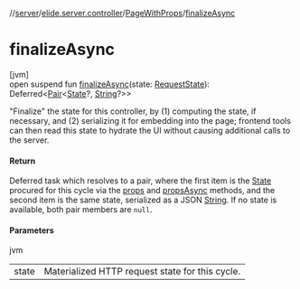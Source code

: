 //[server](../../../index.md)/[elide.server.controller](../index.md)/[PageWithProps](index.md)/[finalizeAsync](finalize-async.md)

# finalizeAsync

[jvm]\
open suspend fun [finalizeAsync](finalize-async.md)(state: [RequestState](../../elide.server.type/-request-state/index.md)): Deferred&lt;[Pair](https://kotlinlang.org/api/latest/jvm/stdlib/kotlin/-pair/index.html)&lt;[State](index.md)?, [String](https://kotlinlang.org/api/latest/jvm/stdlib/kotlin/-string/index.html)?&gt;&gt;

&quot;Finalize&quot; the state for this controller, by (1) computing the state, if necessary, and (2) serializing it for embedding into the page; frontend tools can then read this state to hydrate the UI without causing additional calls to the server.

#### Return

Deferred task which resolves to a pair, where the first item is the [State](index.md) procured for this cycle via the [props](props.md) and [propsAsync](props-async.md) methods, and the second item is the same state, serialized as a JSON [String](https://kotlinlang.org/api/latest/jvm/stdlib/kotlin/-string/index.html). If no state is available, both pair members are `null`.

#### Parameters

jvm

| | |
|---|---|
| state | Materialized HTTP request state for this cycle. |
